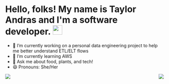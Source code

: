 <!--[![Header](https://raw.githubusercontent.com/MartinHeinz/<OWNER>/<OWNER>/readme_header.png "Header")](https://some-url.dev/) -->
<!--
**tandras92/tandras92** is a ✨ _special_ ✨ repository because its `README.md` (this file) appears on your GitHub profile.
- ⚡ Fun fact: ... 
- - 📫 How to reach me: ...
- 👯 I’m looking to collaborate on ...
- 🤔 I’m looking for help with ...
-->
# Hello, folks! My name is Taylor Andras and I'm a software developer.  <img src="https://raw.githubusercontent.com/MartinHeinz/MartinHeinz/master/wave.gif" width="30px">



- 🔭 I’m currently working on a personal data engineering project to help me better understand ETL/ELT flows
- 🌱 I’m currently learning AWS
- 💬 Ask me about food, plants, and tech!
- 😄 Pronouns: She/Her


<img align="left" src="https://github-readme-stats.vercel.app/api?username=tandras92&show_icons=true&theme=radical" />
<img align="right" src="https://github-readme-stats.vercel.app/api/top-langs/?username=tandras92&layout=compact" />
